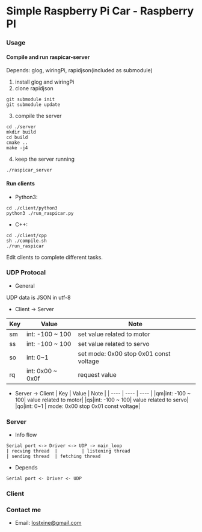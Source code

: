 # Simple Raspberry Pi Car - Raspberry PI

### Usage

####  Compile and run raspicar-server

Depends: glog, wiringPi, rapidjson(included as submodule)

1. install glog and wiringPi
2. clone rapidjson
```
git submodule init
git submodule update
```
3. compile the server
```
cd ./server
mkdir build
cd build
cmake ..
make -j4
```
4. keep the server running
```
./raspicar_server
```

####  Run clients
* Python3:
```
cd ./client/python3
python3 ./run_raspicar.py
```

* C++:
```
cd ./client/cpp
sh ./compile.sh
./run_raspicar
```

Edit clients to complete different tasks.

### UDP Protocal

* General

UDP data is JSON in utf-8

* Client -> Server

| Key | Value | Note |
| ---- | ---- | ---- |
|sm|int: -100 ~ 100| set value related to motor|
|ss|int: -100 ~ 100| set value related to servo|
|so|int: 0~1 | set mode: 0x00 stop 0x01 const voltage|
|rq|int: 0x00 ~ 0x0f| request value |

* Server -> Client
| Key | Value | Note |
| ---- | ---- | ---- |
|qm|int: -100 ~ 100| value related to motor|
|qs|int: -100 ~ 100| value related to servo|
|qo|int: 0~1 | mode: 0x00 stop 0x01 const voltage|

### Server

* Info flow
```
Serial port <-> Driver <-> UDP -> main_loop
| recving thread  |         | listening thread
| sending thread  | fetching thread
```

* Depends
```
Serial port <- Driver <- UDP
```

### Client

### Contact me
* Email: lostxine@gmail.com
